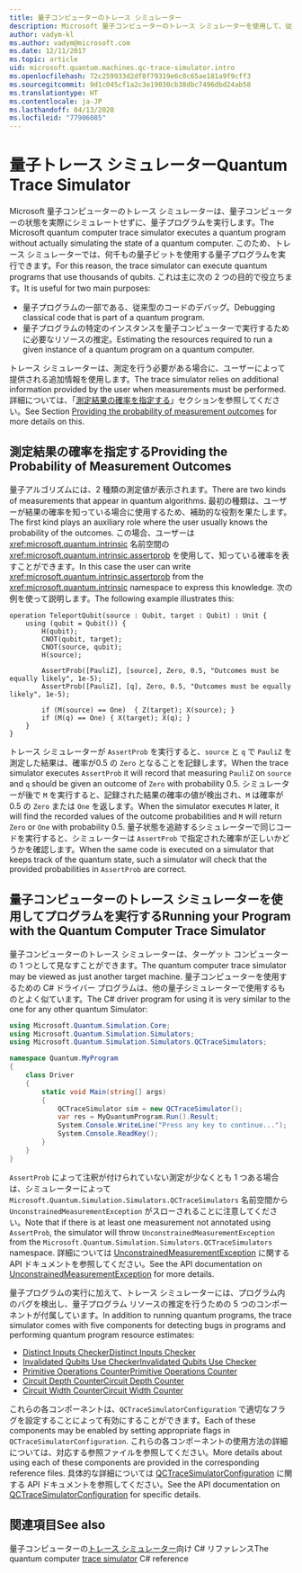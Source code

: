 ```yaml
---
title: 量子コンピューターのトレース シミュレーター
description: Microsoft 量子コンピューターのトレース シミュレーターを使用して、従来型のコードをデバッグし、量子プログラムのリソース要件を見積もる方法について説明します。
author: vadym-kl
ms.author: vadym@microsoft.com
ms.date: 12/11/2017
ms.topic: article
uid: microsoft.quantum.machines.qc-trace-simulator.intro
ms.openlocfilehash: 72c259933d2df8f79319e6c0c65ae181a9f9cff3
ms.sourcegitcommit: 9d1c045cf1a2c3e19030cb38dbc7496dbd24ab58
ms.translationtype: HT
ms.contentlocale: ja-JP
ms.lasthandoff: 04/13/2020
ms.locfileid: "77906085"
---
```

# <a name="quantum-trace-simulator"></a><span data-ttu-id="9666d-103">量子トレース シミュレーター</span><span class="sxs-lookup"><span data-stu-id="9666d-103">Quantum Trace Simulator</span></span>

<span data-ttu-id="9666d-104">Microsoft 量子コンピューターのトレース シミュレーターは、量子コンピューターの状態を実際にシミュレートせずに、量子プログラムを実行します。</span><span class="sxs-lookup"><span data-stu-id="9666d-104">The Microsoft quantum computer trace simulator executes a quantum program without actually simulating the state of a quantum computer.</span></span>  <span data-ttu-id="9666d-105">このため、トレース シミュレーターでは、何千もの量子ビットを使用する量子プログラムを実行できます。</span><span class="sxs-lookup"><span data-stu-id="9666d-105">For this reason, the trace simulator can execute quantum programs that use thousands of qubits.</span></span>  <span data-ttu-id="9666d-106">これは主に次の 2 つの目的で役立ちます。</span><span class="sxs-lookup"><span data-stu-id="9666d-106">It is useful for two main purposes:</span></span> 

* <span data-ttu-id="9666d-107">量子プログラムの一部である、従来型のコードのデバッグ。</span><span class="sxs-lookup"><span data-stu-id="9666d-107">Debugging classical code that is part of a quantum program.</span></span> 
* <span data-ttu-id="9666d-108">量子プログラムの特定のインスタンスを量子コンピューターで実行するために必要なリソースの推定。</span><span class="sxs-lookup"><span data-stu-id="9666d-108">Estimating the resources required to run a given instance of a quantum program on a quantum computer.</span></span>

<span data-ttu-id="9666d-109">トレース シミュレーターは、測定を行う必要がある場合に、ユーザーによって提供される追加情報を使用します。</span><span class="sxs-lookup"><span data-stu-id="9666d-109">The trace simulator relies on additional information provided by the user when measurements must be performed.</span></span> <span data-ttu-id="9666d-110">詳細については、「[測定結果の確率を指定する](#providing-the-probability-of-measurement-outcomes)」セクションを参照してください。</span><span class="sxs-lookup"><span data-stu-id="9666d-110">See Section [Providing the probability of measurement outcomes](#providing-the-probability-of-measurement-outcomes) for more details on this.</span></span> 

## <a name="providing-the-probability-of-measurement-outcomes"></a><span data-ttu-id="9666d-111">測定結果の確率を指定する</span><span class="sxs-lookup"><span data-stu-id="9666d-111">Providing the Probability of Measurement Outcomes</span></span>

<span data-ttu-id="9666d-112">量子アルゴリズムには、2 種類の測定値が表示されます。</span><span class="sxs-lookup"><span data-stu-id="9666d-112">There are two kinds of measurements that appear in quantum algorithms.</span></span> <span data-ttu-id="9666d-113">最初の種類は、ユーザーが結果の確率を知っている場合に使用するため、補助的な役割を果たします。</span><span class="sxs-lookup"><span data-stu-id="9666d-113">The first kind plays an auxiliary role where the user usually knows the probability of the outcomes.</span></span> <span data-ttu-id="9666d-114">この場合、ユーザーは <xref:microsoft.quantum.intrinsic> 名前空間の <xref:microsoft.quantum.intrinsic.assertprob> を使用して、知っている確率を表すことができます。</span><span class="sxs-lookup"><span data-stu-id="9666d-114">In this case the user can write <xref:microsoft.quantum.intrinsic.assertprob> from the <xref:microsoft.quantum.intrinsic> namespace to express this knowledge.</span></span> <span data-ttu-id="9666d-115">次の例を使って説明します。</span><span class="sxs-lookup"><span data-stu-id="9666d-115">The following example illustrates this:</span></span>

```qsharp
operation TeleportQubit(source : Qubit, target : Qubit) : Unit {
    using (qubit = Qubit()) {
        H(qubit);
        CNOT(qubit, target);
        CNOT(source, qubit);
        H(source);

        AssertProb([PauliZ], [source], Zero, 0.5, "Outcomes must be equally likely", 1e-5);
        AssertProb([PauliZ], [q], Zero, 0.5, "Outcomes must be equally likely", 1e-5);

        if (M(source) == One)  { Z(target); X(source); }
        if (M(q) == One) { X(target); X(q); }
    }
}
```

<span data-ttu-id="9666d-116">トレース シミュレーターが `AssertProb` を実行すると、`source` と `q` で `PauliZ` を測定した結果は、確率が0.5 の `Zero` となることを記録します。</span><span class="sxs-lookup"><span data-stu-id="9666d-116">When the trace simulator executes `AssertProb` it will record that measuring `PauliZ` on `source` and `q` should be given an outcome of `Zero` with probability 0.5.</span></span> <span data-ttu-id="9666d-117">シミュレーターが後で `M` を実行すると、記録された結果の確率の値が検出され、`M` は確率が0.5 の `Zero` または `One` を返します。</span><span class="sxs-lookup"><span data-stu-id="9666d-117">When the simulator executes `M` later, it will find the recorded values of the outcome probabilities and `M` will return `Zero` or `One` with probability 0.5.</span></span> <span data-ttu-id="9666d-118">量子状態を追跡するシミュレーターで同じコードを実行すると、シミュレーターは `AssertProb` で指定された確率が正しいかどうかを確認します。</span><span class="sxs-lookup"><span data-stu-id="9666d-118">When the same code is executed on a simulator that keeps track of the quantum state, such a simulator will check that the provided probabilities in `AssertProb` are correct.</span></span>

## <a name="running-your-program-with-the-quantum-computer-trace-simulator"></a><span data-ttu-id="9666d-119">量子コンピューターのトレース シミュレーターを使用してプログラムを実行する</span><span class="sxs-lookup"><span data-stu-id="9666d-119">Running your Program with the Quantum Computer Trace Simulator</span></span> 

<span data-ttu-id="9666d-120">量子コンピューターのトレース シミュレーターは、ターゲット コンピューターの 1 つとして見なすことができます。</span><span class="sxs-lookup"><span data-stu-id="9666d-120">The quantum computer trace simulator may be viewed as just another target machine.</span></span> <span data-ttu-id="9666d-121">量子コンピューターを使用するための C# ドライバー プログラムは、他の量子シミュレーターで使用するものとよく似ています。</span><span class="sxs-lookup"><span data-stu-id="9666d-121">The C# driver program for using it is very similar to the one for any other quantum Simulator:</span></span> 

```csharp
using Microsoft.Quantum.Simulation.Core;
using Microsoft.Quantum.Simulation.Simulators;
using Microsoft.Quantum.Simulation.Simulators.QCTraceSimulators;

namespace Quantum.MyProgram
{
    class Driver
    {
        static void Main(string[] args)
        {
            QCTraceSimulator sim = new QCTraceSimulator();
            var res = MyQuantumProgram.Run().Result;
            System.Console.WriteLine("Press any key to continue...");
            System.Console.ReadKey();
        }
    }
}
```

<span data-ttu-id="9666d-122">`AssertProb` によって注釈が付けられていない測定が少なくとも 1 つある場合は、シミュレーターによって `Microsoft.Quantum.Simulation.Simulators.QCTraceSimulators` 名前空間から `UnconstrainedMeasurementException` がスローされることに注意してください。</span><span class="sxs-lookup"><span data-stu-id="9666d-122">Note that if there is at least one measurement not annotated using `AssertProb`, the simulator will throw `UnconstrainedMeasurementException` from the `Microsoft.Quantum.Simulation.Simulators.QCTraceSimulators` namespace.</span></span> <span data-ttu-id="9666d-123">詳細については [UnconstrainedMeasurementException](xref:Microsoft.Quantum.Simulation.Simulators.QCTraceSimulators.UnconstrainedMeasurementException) に関する API ドキュメントを参照してください。</span><span class="sxs-lookup"><span data-stu-id="9666d-123">See the API documentation on [UnconstrainedMeasurementException](xref:Microsoft.Quantum.Simulation.Simulators.QCTraceSimulators.UnconstrainedMeasurementException) for more details.</span></span>

<span data-ttu-id="9666d-124">量子プログラムの実行に加えて、トレース シミュレーターには、プログラム内のバグを検出し、量子プログラム リソースの推定を行うための 5 つのコンポーネントが付属しています。</span><span class="sxs-lookup"><span data-stu-id="9666d-124">In addition to running quantum programs, the trace simulator comes with five components for detecting bugs in programs and performing quantum program resource estimates:</span></span> 

* [<span data-ttu-id="9666d-125">Distinct Inputs Checker</span><span class="sxs-lookup"><span data-stu-id="9666d-125">Distinct Inputs Checker</span></span>](xref:microsoft.quantum.machines.qc-trace-simulator.distinct-inputs)
* [<span data-ttu-id="9666d-126">Invalidated Qubits Use Checker</span><span class="sxs-lookup"><span data-stu-id="9666d-126">Invalidated Qubits Use Checker</span></span>](xref:microsoft.quantum.machines.qc-trace-simulator.invalidated-qubits)
* [<span data-ttu-id="9666d-127">Primitive Operations Counter</span><span class="sxs-lookup"><span data-stu-id="9666d-127">Primitive Operations Counter</span></span>](xref:microsoft.quantum.machines.qc-trace-simulator.primitive-counter)
* [<span data-ttu-id="9666d-128">Circuit Depth Counter</span><span class="sxs-lookup"><span data-stu-id="9666d-128">Circuit Depth Counter</span></span>](xref:microsoft.quantum.machines.qc-trace-simulator.depth-counter)
* [<span data-ttu-id="9666d-129">Circuit Width Counter</span><span class="sxs-lookup"><span data-stu-id="9666d-129">Circuit Width Counter</span></span>](xref:microsoft.quantum.machines.qc-trace-simulator.width-counter)

<span data-ttu-id="9666d-130">これらの各コンポーネントは、`QCTraceSimulatorConfiguration` で適切なフラグを設定することによって有効にすることができます。</span><span class="sxs-lookup"><span data-stu-id="9666d-130">Each of these components may be enabled by setting appropriate flags in `QCTraceSimulatorConfiguration`.</span></span> <span data-ttu-id="9666d-131">これらの各コンポーネントの使用方法の詳細については、対応する参照ファイルを参照してください。</span><span class="sxs-lookup"><span data-stu-id="9666d-131">More details about using each of these components are provided in the corresponding reference files.</span></span> <span data-ttu-id="9666d-132">具体的な詳細については [QCTraceSimulatorConfiguration](https://docs.microsoft.com/dotnet/api/Microsoft.Quantum.Simulation.Simulators.QCTraceSimulators.QCTraceSimulatorConfiguration) に関する API ドキュメントを参照してください。</span><span class="sxs-lookup"><span data-stu-id="9666d-132">See the API documentation on [QCTraceSimulatorConfiguration](https://docs.microsoft.com/dotnet/api/Microsoft.Quantum.Simulation.Simulators.QCTraceSimulators.QCTraceSimulatorConfiguration) for specific details.</span></span>

## <a name="see-also"></a><span data-ttu-id="9666d-133">関連項目</span><span class="sxs-lookup"><span data-stu-id="9666d-133">See also</span></span>
<span data-ttu-id="9666d-134">量子コンピューターの[トレース シミュレーター](xref:Microsoft.Quantum.Simulation.Simulators.QCTraceSimulators.QCTraceSimulator)向け C# リファレンス</span><span class="sxs-lookup"><span data-stu-id="9666d-134">The quantum computer [trace simulator](xref:Microsoft.Quantum.Simulation.Simulators.QCTraceSimulators.QCTraceSimulator) C# reference</span></span> 

